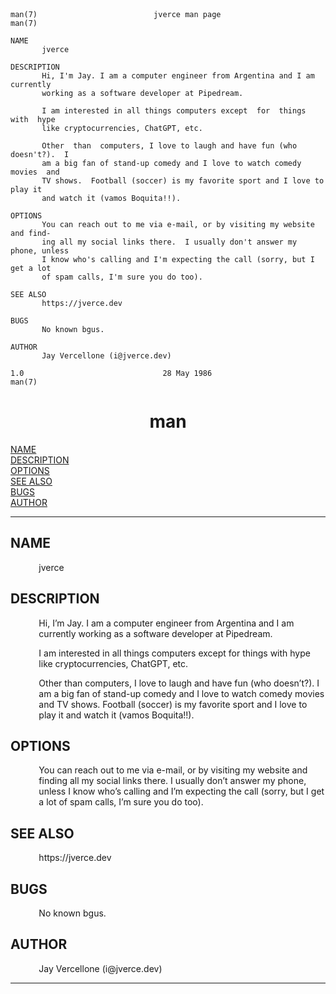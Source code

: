 ```man
man(7)                          jverce man page                         man(7)

NAME
       jverce

DESCRIPTION
       Hi, I'm Jay. I am a computer engineer from Argentina and I am currently
       working as a software developer at Pipedream.

       I am interested in all things computers except  for  things  with  hype
       like cryptocurrencies, ChatGPT, etc.

       Other  than  computers, I love to laugh and have fun (who doesn't?).  I
       am a big fan of stand-up comedy and I love to watch comedy  movies  and
       TV shows.  Football (soccer) is my favorite sport and I love to play it
       and watch it (vamos Boquita!!).

OPTIONS
       You can reach out to me via e-mail, or by visiting my website and find‐
       ing all my social links there.  I usually don't answer my phone, unless
       I know who's calling and I'm expecting the call (sorry, but I get a lot
       of spam calls, I'm sure you do too).

SEE ALSO
       https://jverce.dev

BUGS
       No known bgus.

AUTHOR
       Jay Vercellone (i@jverce.dev)

1.0                               28 May 1986                           man(7)
```
<!-- Creator     : groff version 1.23.0 -->
<!-- CreationDate: Wed Jan  8 18:39:43 2025 -->
<!DOCTYPE html PUBLIC "-//W3C//DTD HTML 4.01 Transitional//EN"
"http://www.w3.org/TR/html4/loose.dtd">
<html>
<head>
<meta name="generator" content="groff -Thtml, see www.gnu.org">
<meta http-equiv="Content-Type" content="text/html; charset=US-ASCII">
<meta name="Content-Style" content="text/css">
<style type="text/css">
       p       { margin-top: 0; margin-bottom: 0; vertical-align: top }
       pre     { margin-top: 0; margin-bottom: 0; vertical-align: top }
       table   { margin-top: 0; margin-bottom: 0; vertical-align: top }
       h1      { text-align: center }
</style>
<title>man</title>

</head>
<body>

<h1 align="center">man</h1>

<a href="#NAME">NAME</a><br>
<a href="#DESCRIPTION">DESCRIPTION</a><br>
<a href="#OPTIONS">OPTIONS</a><br>
<a href="#SEE ALSO">SEE ALSO</a><br>
<a href="#BUGS">BUGS</a><br>
<a href="#AUTHOR">AUTHOR</a><br>

<hr>


<h2>NAME
<a name="NAME"></a>
</h2>


<p style="margin-left:9%; margin-top: 1em">jverce</p>

<h2>DESCRIPTION
<a name="DESCRIPTION"></a>
</h2>


<p style="margin-left:9%; margin-top: 1em">Hi, I&rsquo;m
Jay. I am a computer engineer from Argentina and I am
currently working as a software developer at Pipedream.</p>

<p style="margin-left:9%; margin-top: 1em">I am interested
in all things computers except for things with hype like
cryptocurrencies, ChatGPT, etc.</p>

<p style="margin-left:9%; margin-top: 1em">Other than
computers, I love to laugh and have fun (who
doesn&rsquo;t?). I am a big fan of stand-up comedy and I
love to watch comedy movies and TV shows. Football (soccer)
is my favorite sport and I love to play it and watch it
(vamos Boquita!!).</p>

<h2>OPTIONS
<a name="OPTIONS"></a>
</h2>


<p style="margin-left:9%; margin-top: 1em">You can reach
out to me via e-mail, or by visiting my website and finding
all my social links there. I usually don&rsquo;t answer my
phone, unless I know who&rsquo;s calling and I&rsquo;m
expecting the call (sorry, but I get a lot of spam calls,
I&rsquo;m sure you do too).</p>

<h2>SEE ALSO
<a name="SEE ALSO"></a>
</h2>



<p style="margin-left:9%; margin-top: 1em">https://jverce.dev</p>

<h2>BUGS
<a name="BUGS"></a>
</h2>


<p style="margin-left:9%; margin-top: 1em">No known
bgus.</p>

<h2>AUTHOR
<a name="AUTHOR"></a>
</h2>


<p style="margin-left:9%; margin-top: 1em">Jay Vercellone
(i@jverce.dev)</p>
<hr>
</body>
</html>
